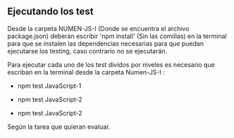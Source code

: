 ## Ejecutando los test

Desde la carpeta NUMEN-JS-I (Donde se encuentra el archivo package.json) deberán escribir 'npm install' (Sin las comillas) en la terminal para que se instalen las dependencias necesarias para que puedan ejecutarse los testing, caso contrario no se ejecutarán.

Para ejecutar cada uno de los test dividos por niveles es necesario que escriban en la terminal desde la carpeta Numen-JS-I :

* npm test JavaScript-1

* npm test JavaScript-2

* npm test JavaScript-2

Según la tarea que quieran evaluar.
